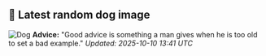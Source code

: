 ## 🐶 Latest random dog image
![Dog](https://images.dog.ceo/breeds/mastiff-tibetan/n02108551_1451.jpg)
**Advice:** "Good advice is something a man gives when he is too old to set a bad example."
*Updated: 2025-10-10 13:41 UTC*
